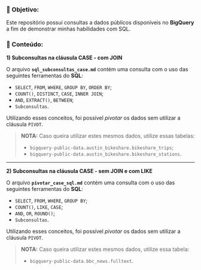 ### :dart: Objetivo:
Este repositório possui consultas a dados públicos disponíveis no **BigQuery** a fim de demonstrar minhas habilidades com SQL.

### :pencil: Conteúdo:
**1) Subconsultas na cláusula CASE - com JOIN**  

O arquivo **`sql_subconsultas_case.md`** contém uma consulta com o uso das seguintes ferramentas do **SQL**:
* `SELECT`, `FROM`, `WHERE`, `GROUP BY`, `ORDER BY`;
*  `COUNT()`, `DISTINCT`, `CASE`, `INNER JOIN`;
* `AND`, `EXTRACT()`, `BETWEEN`;
* `Subconsultas`.
  
Utilizando esses conceitos, foi possível *pivotar* os dados sem utilizar a cláusula `PIVOT`.  
> **NOTA:** Caso queira utilizar estes mesmos dados, utilize essas tabelas:
> * `bigquery-public-data.austin_bikeshare.bikeshare_trips`;
> * `bigquery-public-data.austin_bikeshare.bikeshare_stations`.

---

**2) Subconsultas na cláusula CASE - sem JOIN e com LIKE**  

O arquivo **`pivotar_case_sql.md`** contém uma consulta com o uso das seguintes ferramentas do **SQL**:
* `SELECT`, `FROM`, `WHERE`, `GROUP BY`;
*  `COUNT()`, `LIKE`, `CASE`;
* `AND`, `OR`, `ROUND()`;
* `Subconsultas`.

Utilizando esses conceitos, foi possível *pivotar* os dados sem utilizar a cláusula `PIVOT`.  
> **NOTA:** Caso queira utilizar estes mesmos dados, utilize essa tabela:
> * `bigquery-public-data.bbc_news.fulltext`.

